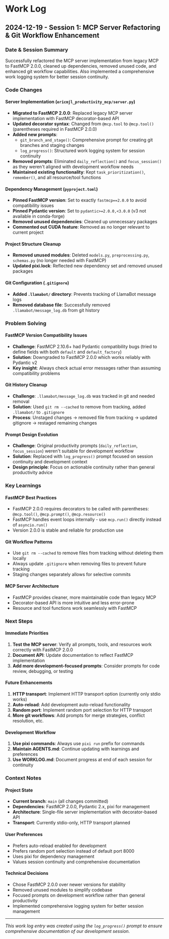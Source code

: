 # Work Log

## 2024-12-19 - Session 1: MCP Server Refactoring & Git Workflow Enhancement

### Date & Session Summary
Successfully refactored the MCP server implementation from legacy MCP to FastMCP 2.0.0, cleaned up dependencies, removed unused code, and enhanced git workflow capabilities. Also implemented a comprehensive work logging system for better session continuity.

### Code Changes

#### Server Implementation (`ericmjl_productivity_mcp/server.py`)
- **Migrated to FastMCP 2.0.0**: Replaced legacy MCP server implementation with FastMCP decorator-based API
- **Updated decorator syntax**: Changed from `@mcp.tool` to `@mcp.tool()` (parentheses required in FastMCP 2.0.0)
- **Added new prompts**:
  - `git_branch_and_stage()`: Comprehensive prompt for creating git branches and staging changes
  - `log_progress()`: Structured work logging system for session continuity
- **Removed prompts**: Eliminated `daily_reflection()` and `focus_session()` as they weren't aligned with development workflow needs
- **Maintained existing functionality**: Kept `task_prioritization()`, `remember()`, and all resource/tool functions

#### Dependency Management (`pyproject.toml`)
- **Pinned FastMCP version**: Set to exactly `fastmcp==2.0.0` to avoid compatibility issues
- **Pinned Pydantic version**: Set to `pydantic>=2.0.0,<3.0.0` (v3 not available in conda-forge)
- **Removed unused dependencies**: Cleaned up unnecessary packages
- **Commented out CUDA feature**: Removed as no longer relevant to current project

#### Project Structure Cleanup
- **Removed unused modules**: Deleted `models.py`, `preprocessing.py`, `schemas.py` (no longer needed with FastMCP)
- **Updated pixi.lock**: Reflected new dependency set and removed unused packages

#### Git Configuration (`.gitignore`)
- **Added `.llamabot/` directory**: Prevents tracking of LlamaBot message logs
- **Removed database file**: Successfully removed `.llamabot/message_log.db` from git history

### Problem Solving

#### FastMCP Version Compatibility Issues
- **Challenge**: FastMCP 2.10.6+ had Pydantic compatibility bugs (tried to define fields with both `default` and `default_factory`)
- **Solution**: Downgraded to FastMCP 2.0.0 which works reliably with Pydantic v2
- **Key insight**: Always check actual error messages rather than assuming compatibility problems

#### Git History Cleanup
- **Challenge**: `.llamabot/message_log.db` was tracked in git and needed removal
- **Solution**: Used `git rm --cached` to remove from tracking, added `.llamabot/` to `.gitignore`
- **Process**: Unstaged changes → removed file from tracking → updated gitignore → restaged remaining changes

#### Prompt Design Evolution
- **Challenge**: Original productivity prompts (`daily_reflection`, `focus_session`) weren't suitable for development workflow
- **Solution**: Replaced with `log_progress()` prompt focused on session continuity and development context
- **Design principle**: Focus on actionable continuity rather than general productivity advice

### Key Learnings

#### FastMCP Best Practices
- FastMCP 2.0.0 requires decorators to be called with parentheses: `@mcp.tool()`, `@mcp.prompt()`, `@mcp.resource()`
- FastMCP handles event loops internally - use `mcp.run()` directly instead of `asyncio.run()`
- Version 2.0.0 is stable and reliable for production use

#### Git Workflow Patterns
- Use `git rm --cached` to remove files from tracking without deleting them locally
- Always update `.gitignore` when removing files to prevent future tracking
- Staging changes separately allows for selective commits

#### MCP Server Architecture
- FastMCP provides cleaner, more maintainable code than legacy MCP
- Decorator-based API is more intuitive and less error-prone
- Resource and tool functions work seamlessly with FastMCP

### Next Steps

#### Immediate Priorities
1. **Test the MCP server**: Verify all prompts, tools, and resources work correctly with FastMCP 2.0.0
2. **Document API**: Update documentation to reflect FastMCP implementation
3. **Add more development-focused prompts**: Consider prompts for code review, debugging, or testing

#### Future Enhancements
1. **HTTP transport**: Implement HTTP transport option (currently only stdio works)
2. **Auto-reload**: Add development auto-reload functionality
3. **Random port**: Implement random port selection for HTTP transport
4. **More git workflows**: Add prompts for merge strategies, conflict resolution, etc.

#### Development Workflow
1. **Use pixi commands**: Always use `pixi run` prefix for commands
2. **Maintain AGENTS.md**: Continue updating with learnings and preferences
3. **Use WORKLOG.md**: Document progress at end of each session for continuity

### Context Notes

#### Project State
- **Current branch**: `main` (all changes committed)
- **Dependencies**: FastMCP 2.0.0, Pydantic 2.x, pixi for management
- **Architecture**: Single-file server implementation with decorator-based API
- **Transport**: Currently stdio-only, HTTP transport planned

#### User Preferences
- Prefers auto-reload enabled for development
- Prefers random port selection instead of default port 8000
- Uses pixi for dependency management
- Values session continuity and comprehensive documentation

#### Technical Decisions
- Chose FastMCP 2.0.0 over newer versions for stability
- Removed unused modules to simplify codebase
- Focused prompts on development workflow rather than general productivity
- Implemented comprehensive logging system for better session management

---

*This work log entry was created using the `log_progress()` prompt to ensure comprehensive documentation of our development session.*
